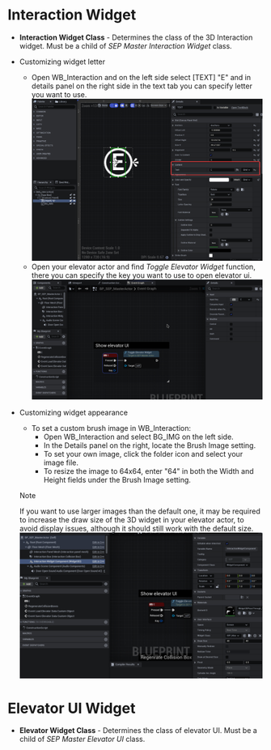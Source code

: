 # Interaction Widget

- **Interaction Widget Class** - Determines the class of the 3D Interaction widget. Must be a child of _SEP Master Interaction Widget_ class.

- Customizing widget letter
    - Open WB_Interaction and on the left side select [TEXT] "E" and in details panel on the right side in the text tab you can specify letter you want to use. <br>![ChangingLetter](/img/UnrealEditor_fcCeS1DHnk.png)
    - Open your elevator actor and find *Toggle Elevator Widget* function, there you can specify the key you want to use to open elevator ui.<br>![Key](/img/UnrealEditor_1Ea5wtUoFZ.png)

- Customizing widget appearance
    - To set a custom brush image in WB_Interaction:
        - Open WB_Interaction and select BG_IMG on the left side.
        - In the Details panel on the right, locate the Brush Image setting.
        - To set your own image, click the folder icon and select your image file.
        - To resize the image to 64x64, enter "64" in both the Width and Height fields under the Brush Image setting.
    >[!Note]
    >If you want to use larger images than the default one, it may be required to increase the draw size of the 3D widget in your elevator actor, to avoid display issues, although it should still work with the default size.<br> ![Draw Size](/img/UnrealEditor_nfHPAvIiJ3.png)

# Elevator UI Widget

- **Elevator Widget Class** - Determines the class of elevator UI. Must be a child of _SEP Master Elevator UI_ class.